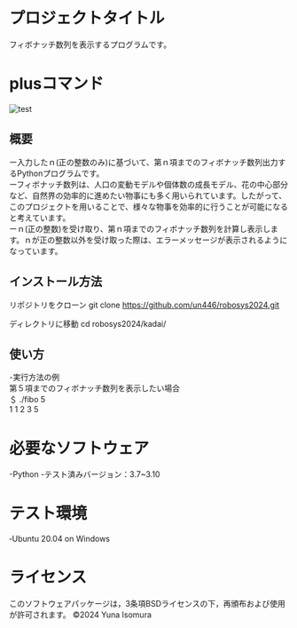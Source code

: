 # プロジェクトタイトル

フィボナッチ数列を表示するプログラムです。

# plusコマンド
![test](https://github.com/un446/robosys2024/actions/workflows/test.yml/badge.svg)

## 概要
ー入力したｎ(正の整数のみ)に基づいて、第ｎ項までのフィボナッチ数列出力するPythonプログラムです。<br>
ーフィボナッチ数列は、人口の変動モデルや個体数の成長モデル、花の中心部分など、自然界の効率的に進めたい物事にも多く用いられています。したがって、このプロジェクトを用いることで、様々な物事を効率的に行うことが可能になると考えています。<br>
ーｎ(正の整数)を受け取り、第ｎ項までのフィボナッチ数列を計算し表示します。ｎが正の整数以外を受け取った際は、エラーメッセージが表示されるようになっています。


## インストール方法
リポジトリをクローン
git clone https://github.com/un446/robosys2024.git

ディレクトリに移動
cd robosys2024/kadai/


## 使い方
-実行方法の例<br>
 第５項までのフィボナッチ数列を表示したい場合<br>
 ＄ ./fibo 5<br>
 1 1 2 3 5 <br>

# 必要なソフトウェア
-Python
 -テスト済みバージョン：3.7~3.10

# テスト環境
‐Ubuntu 20.04 on Windows

# ライセンス
このソフトウェアパッケージは，3条項BSDライセンスの下，再頒布および使用が許可されます。
©2024 Yuna Isomura
